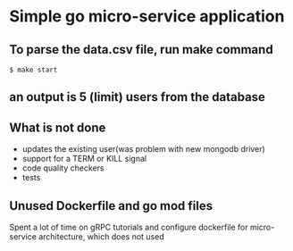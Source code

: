 # Simple go micro-service application

## To parse the data.csv file, run make command
```shell
$ make start
```
## an output is 5 (limit) users from the database


## What is not done
* updates the existing user(was problem with new mongodb driver)
* support for a TERM or KILL signal
* code quality checkers
* tests

## Unused Dockerfile and go mod files
Spent a lot of time on gRPC tutorials and configure dockerfile for micro-service architecture, which does not used
